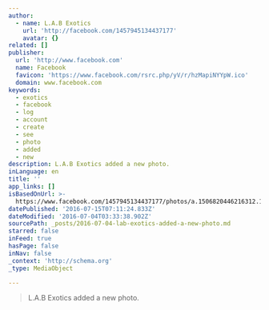 ```yaml
---
author:
  - name: L.A.B Exotics
    url: 'http://facebook.com/1457945134437177'
    avatar: {}
related: []
publisher:
  url: 'http://www.facebook.com'
  name: Facebook
  favicon: 'https://www.facebook.com/rsrc.php/yV/r/hzMapiNYYpW.ico'
  domain: www.facebook.com
keywords:
  - exotics
  - facebook
  - log
  - account
  - create
  - see
  - photo
  - added
  - new
description: L.A.B Exotics added a new photo.
inLanguage: en
title: ''
app_links: []
isBasedOnUrl: >-
  https://www.facebook.com/1457945134437177/photos/a.1506820446216312.1073741828.1457945134437177/1509270095971347/?type=3&theater
datePublished: '2016-07-15T07:11:24.833Z'
dateModified: '2016-07-04T03:33:38.902Z'
sourcePath: _posts/2016-07-04-lab-exotics-added-a-new-photo.md
starred: false
inFeed: true
hasPage: false
inNav: false
_context: 'http://schema.org'
_type: MediaObject

---
```

> L.A.B Exotics added a new photo.